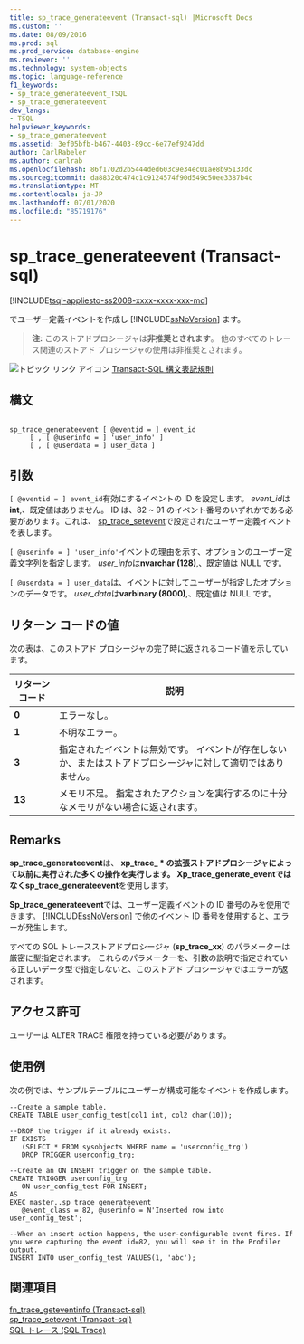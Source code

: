 ```yaml
---
title: sp_trace_generateevent (Transact-sql) |Microsoft Docs
ms.custom: ''
ms.date: 08/09/2016
ms.prod: sql
ms.prod_service: database-engine
ms.reviewer: ''
ms.technology: system-objects
ms.topic: language-reference
f1_keywords:
- sp_trace_generateevent_TSQL
- sp_trace_generateevent
dev_langs:
- TSQL
helpviewer_keywords:
- sp_trace_generateevent
ms.assetid: 3ef05bfb-b467-4403-89cc-6e77ef9247dd
author: CarlRabeler
ms.author: carlrab
ms.openlocfilehash: 86f1702d2b5444ded603c9e34ec01ae8b95133dc
ms.sourcegitcommit: da88320c474c1c9124574f90d549c50ee3387b4c
ms.translationtype: MT
ms.contentlocale: ja-JP
ms.lasthandoff: 07/01/2020
ms.locfileid: "85719176"
---
```

# <a name="sp_trace_generateevent-transact-sql"></a>sp_trace_generateevent (Transact-sql)
[!INCLUDE[tsql-appliesto-ss2008-xxxx-xxxx-xxx-md](../../includes/applies-to-version/sqlserver.md)]

  でユーザー定義イベントを作成し [!INCLUDE[ssNoVersion](../../includes/ssnoversion-md.md)] ます。  
  
>**注:** このストアドプロシージャは**非推奨とされます**。 他のすべてのトレース関連のストアド プロシージャの使用は非推奨とされます。  
  
  
 ![トピック リンク アイコン](../../database-engine/configure-windows/media/topic-link.gif "トピック リンク アイコン") [Transact-SQL 構文表記規則](../../t-sql/language-elements/transact-sql-syntax-conventions-transact-sql.md)  
  
## <a name="syntax"></a>構文  
  
```  
  
sp_trace_generateevent [ @eventid = ] event_id   
     [ , [ @userinfo = ] 'user_info' ]  
     [ , [ @userdata = ] user_data ]  
```  
  
## <a name="arguments"></a>引数  
`[ @eventid = ] event_id`有効にするイベントの ID を設定します。 *event_id*は**int**,、既定値はありません。 ID は、82 ~ 91 のイベント番号のいずれかである必要があります。これは、 [sp_trace_setevent](../../relational-databases/system-stored-procedures/sp-trace-setevent-transact-sql.md)で設定されたユーザー定義イベントを表します。  
  
`[ @userinfo = ] 'user_info'`イベントの理由を示す、オプションのユーザー定義文字列を指定します。 *user_info*は**nvarchar (128)**,、既定値は NULL です。  
  
`[ @userdata = ] user_data`は、イベントに対してユーザーが指定したオプションのデータです。 *user_data*は**varbinary (8000)**,、既定値は NULL です。  
  
## <a name="return-code-values"></a>リターン コードの値  
 次の表は、このストアド プロシージャの完了時に返されるコード値を示しています。  
  
|リターン コード|説明|  
|-----------------|-----------------|  
|**0**|エラーなし。|  
|**1**|不明なエラー。|  
|**3**|指定されたイベントは無効です。 イベントが存在しないか、またはストアドプロシージャに対して適切ではありません。|  
|**13**|メモリ不足。 指定されたアクションを実行するのに十分なメモリがない場合に返されます。|  
  
## <a name="remarks"></a>Remarks  
 **sp_trace_generateevent**は、 **xp_trace_ \* **の拡張ストアドプロシージャによって以前に実行された多くの操作を実行します。 **Xp_trace_generate_event**ではなく**sp_trace_generateevent**を使用します。  
  
 **Sp_trace_generateevent**では、ユーザー定義イベントの ID 番号のみを使用できます。 [!INCLUDE[ssNoVersion](../../includes/ssnoversion-md.md)] で他のイベント ID 番号を使用すると、エラーが発生します。  
  
 すべての SQL トレースストアドプロシージャ (**sp_trace_xx**) のパラメーターは厳密に型指定されます。 これらのパラメーターを、引数の説明で指定されている正しいデータ型で指定しないと、このストアド プロシージャではエラーが返されます。  
  
## <a name="permissions"></a>アクセス許可  
 ユーザーは ALTER TRACE 権限を持っている必要があります。  
  
## <a name="examples"></a>使用例  
 次の例では、サンプルテーブルにユーザーが構成可能なイベントを作成します。  
  
```  
--Create a sample table.  
CREATE TABLE user_config_test(col1 int, col2 char(10));  
  
--DROP the trigger if it already exists.  
IF EXISTS  
   (SELECT * FROM sysobjects WHERE name = 'userconfig_trg')  
   DROP TRIGGER userconfig_trg;  
  
--Create an ON INSERT trigger on the sample table.  
CREATE TRIGGER userconfig_trg  
   ON user_config_test FOR INSERT;  
AS  
EXEC master..sp_trace_generateevent  
   @event_class = 82, @userinfo = N'Inserted row into user_config_test';  
  
--When an insert action happens, the user-configurable event fires. If   
you were capturing the event id=82, you will see it in the Profiler output.  
INSERT INTO user_config_test VALUES(1, 'abc');  
```  
  
## <a name="see-also"></a>関連項目  
 [fn_trace_geteventinfo &#40;Transact-sql&#41;](../../relational-databases/system-functions/sys-fn-trace-geteventinfo-transact-sql.md)   
 [sp_trace_setevent &#40;Transact-sql&#41;](../../relational-databases/system-stored-procedures/sp-trace-setevent-transact-sql.md)   
 [SQL トレース (SQL Trace)](../../relational-databases/sql-trace/sql-trace.md)  
  
  
